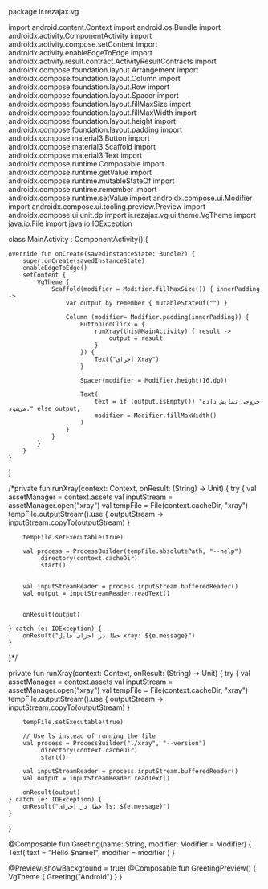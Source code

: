 package ir.rezajax.vg

import android.content.Context
import android.os.Bundle
import androidx.activity.ComponentActivity
import androidx.activity.compose.setContent
import androidx.activity.enableEdgeToEdge
import androidx.activity.result.contract.ActivityResultContracts
import androidx.compose.foundation.layout.Arrangement
import androidx.compose.foundation.layout.Column
import androidx.compose.foundation.layout.Row
import androidx.compose.foundation.layout.Spacer
import androidx.compose.foundation.layout.fillMaxSize
import androidx.compose.foundation.layout.fillMaxWidth
import androidx.compose.foundation.layout.height
import androidx.compose.foundation.layout.padding
import androidx.compose.material3.Button
import androidx.compose.material3.Scaffold
import androidx.compose.material3.Text
import androidx.compose.runtime.Composable
import androidx.compose.runtime.getValue
import androidx.compose.runtime.mutableStateOf
import androidx.compose.runtime.remember
import androidx.compose.runtime.setValue
import androidx.compose.ui.Modifier
import androidx.compose.ui.tooling.preview.Preview
import androidx.compose.ui.unit.dp
import ir.rezajax.vg.ui.theme.VgTheme
import java.io.File
import java.io.IOException

class MainActivity : ComponentActivity() {




    override fun onCreate(savedInstanceState: Bundle?) {
        super.onCreate(savedInstanceState)
        enableEdgeToEdge()
        setContent {
            VgTheme {
                Scaffold(modifier = Modifier.fillMaxSize()) { innerPadding ->
                    var output by remember { mutableStateOf("") }

                    Column (modifier= Modifier.padding(innerPadding)) {
                        Button(onClick = {
                            runXray(this@MainActivity) { result ->
                                output = result
                            }
                        }) {
                            Text("اجرای Xray")
                        }

                        Spacer(modifier = Modifier.height(16.dp))

                        Text(
                            text = if (output.isEmpty()) "خروجی نمایش داده می‌شود." else output,
                            modifier = Modifier.fillMaxWidth()
                        )
                    }
                }
            }
        }
    }
}



/*private fun runXray(context: Context, onResult: (String) -> Unit) {
try {
val assetManager = context.assets
val inputStream = assetManager.open("xray")
val tempFile = File(context.cacheDir, "xray")
tempFile.outputStream().use { outputStream ->
inputStream.copyTo(outputStream)
}


        tempFile.setExecutable(true)

        val process = ProcessBuilder(tempFile.absolutePath, "--help")
            .directory(context.cacheDir)
            .start()


        val inputStreamReader = process.inputStream.bufferedReader()
        val output = inputStreamReader.readText()


        onResult(output)

    } catch (e: IOException) {
        onResult("خطا در اجرای فایل xray: ${e.message}")
    }
}*/



private fun runXray(context: Context, onResult: (String) -> Unit) {
try {
val assetManager = context.assets
val inputStream = assetManager.open("xray")
val tempFile = File(context.cacheDir, "xray")
tempFile.outputStream().use { outputStream ->
inputStream.copyTo(outputStream)
}

        tempFile.setExecutable(true)

        // Use ls instead of running the file
        val process = ProcessBuilder("./xray", "--version")
            .directory(context.cacheDir)
            .start()

        val inputStreamReader = process.inputStream.bufferedReader()
        val output = inputStreamReader.readText()

        onResult(output)
    } catch (e: IOException) {
        onResult("خطا در اجرای ls: ${e.message}")
    }
}



@Composable
fun Greeting(name: String, modifier: Modifier = Modifier) {
Text(
text = "Hello $name!",
modifier = modifier
)
}

@Preview(showBackground = true)
@Composable
fun GreetingPreview() {
VgTheme {
Greeting("Android")
}
}

